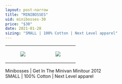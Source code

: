 ```yaml
---
layout: post-narrow
title: "MINIBOSSES"
uid: minibosses-30
price: "$30"
date: 2021-01-28
sizing: "SMALL | 100% Cotton | Next Level apparel"
---
```




<table style="width:100%;"><tr><td style="vertical-align:top;">
      <figure class="tmblr-full" data-orig-height="2048" data-orig-width="1365" data-orig-src="https://concertshirts.netlify.app/shirts/0379/0379-01.jpg"><img src="https://64.media.tumblr.com/be8707733de6f27c32dc1be18a99fef4/2e9505cd49c522d3-e5/s540x810/335a3c8015d8a74293cb9109c6be0e1022903ba8.jpg" data-orig-height="2048" data-orig-width="1365" data-orig-src="https://concertshirts.netlify.app/shirts/0379/0379-01.jpg"/></figure></td>
    <td style="vertical-align:top;">
      <figure class="tmblr-full" data-orig-height="2048" data-orig-width="1365" data-orig-src="https://concertshirts.netlify.app/shirts/0379/0379-02.jpg"><img src="https://64.media.tumblr.com/2fe2f91468dbb2393709e2bf69f7f0ec/2e9505cd49c522d3-bb/s540x810/97e89bdea56b89544b69615103289959c94a976a.jpg" data-orig-height="2048" data-orig-width="1365" data-orig-src="https://concertshirts.netlify.app/shirts/0379/0379-02.jpg"/></figure></td>
  </tr></table><p>
  Minibosses | Get In The Minivan Minitour 2012<br/>SMALL | 100% Cotton | Next Level apparel
</p>
